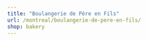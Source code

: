 ```yaml
---
title: "Boulangerie de Père en Fils"
url: /montreal/boulangerie-de-pere-en-fils/
shop: bakery
---
```

